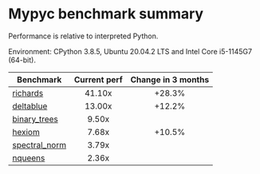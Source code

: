 # Mypyc benchmark summary

Performance is relative to interpreted Python.

Environment: CPython 3.8.5, Ubuntu 20.04.2 LTS and Intel Core i5-1145G7 (64-bit).

| Benchmark | Current perf | Change in 3 months |
| --- | :---: | :---: |
| [richards](benchmarks/richards.md) | 41.10x | +28.3% |
| [deltablue](benchmarks/deltablue.md) | 13.00x | +12.2% |
| [binary_trees](benchmarks/binary_trees.md) | 9.50x |  |
| [hexiom](benchmarks/hexiom.md) | 7.68x | +10.5% |
| [spectral_norm](benchmarks/spectral_norm.md) | 3.79x |  |
| [nqueens](benchmarks/nqueens.md) | 2.36x |  |
